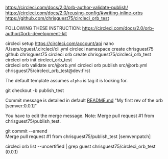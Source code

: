 https://circleci.com/docs/2.0/orb-author-validate-publish/
https://circleci.com/docs/2.0/reusing-config/#writing-inline-orbs
https://github.com/chrisguest75/circleci_orb_test

FOLLOWING THESE INSTRUCTION:
https://circleci.com/docs/2.0/orb-author/#orb-development-kit

circleci setup
https://circleci.com/account/api
nano /Users/cguest/.circleci/cli.yml
circleci namespace create chrisguest75 github chrisguest75
circleci orb create chrisguest75/circleci_orb_test  
circleci orb init circleci_orb_test  
circleci orb validate src/@orb.yml
circleci orb publish src/@orb.yml chrisguest75/circleci_orb_test@dev:first


The default template assumes `alpha` is tag it is looking for. 

git checkout -b publish_test   

Commit message is detailed in default [README.md](./README.md)
"My first rev of the orb [semver:0.0.1]"

You have to edit the merge message.
Note: Merge pull request #1 from chrisguest75/publish_test.

git commit --amend   
Merge pull request #1 from chrisguest75/publish_test [semver:patch]

circleci orb list --uncertified | grep guest
chrisguest75/circleci_orb_test (0.0.1)
